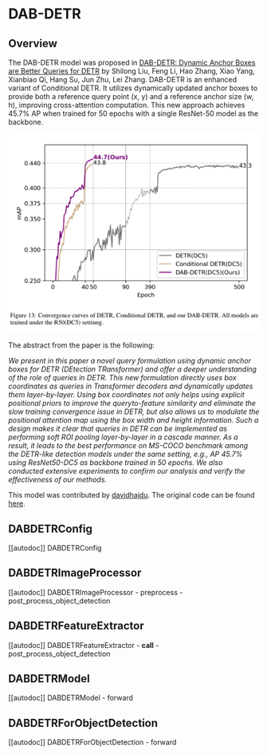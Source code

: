 <!--Copyright 2024 The HuggingFace Team. All rights reserved.

Licensed under the Apache License, Version 2.0 (the "License"); you may not use this file except in compliance with
the License. You may obtain a copy of the License at

http://www.apache.org/licenses/LICENSE-2.0

Unless required by applicable law or agreed to in writing, software distributed under the License is distributed on
an "AS IS" BASIS, WITHOUT WARRANTIES OR CONDITIONS OF ANY KIND, either express or implied. See the License for the
specific language governing permissions and limitations under the License.

⚠️ Note that this file is in Markdown but contain specific syntax for our doc-builder (similar to MDX) that may not be
rendered properly in your Markdown viewer.

-->

# DAB-DETR

## Overview

The DAB-DETR model was proposed in [DAB-DETR: Dynamic Anchor Boxes are Better Queries for DETR](https://arxiv.org/abs/2201.12329) by Shilong Liu, Feng Li, Hao Zhang, Xiao Yang, Xianbiao Qi, Hang Su, Jun Zhu, Lei Zhang.
DAB-DETR is an enhanced variant of Conditional DETR. It utilizes dynamically updated anchor boxes to provide both a reference query point (x, y) and a reference anchor size (w, h), improving cross-attention computation. This new approach achieves 45.7% AP when trained for 50 epochs with a single ResNet-50 model as the backbone.

<img src="https://github.com/conditionedstimulus/hf_media/blob/main/dab_detr_convergence_plot.png"
alt="drawing" width="600"/>

The abstract from the paper is the following:

*We present in this paper a novel query formulation using dynamic anchor boxes
for DETR (DEtection TRansformer) and offer a deeper understanding of the role
of queries in DETR. This new formulation directly uses box coordinates as queries
in Transformer decoders and dynamically updates them layer-by-layer. Using box
coordinates not only helps using explicit positional priors to improve the queryto-feature similarity and eliminate the slow training convergence issue in DETR,
but also allows us to modulate the positional attention map using the box width
and height information. Such a design makes it clear that queries in DETR can be
implemented as performing soft ROI pooling layer-by-layer in a cascade manner.
As a result, it leads to the best performance on MS-COCO benchmark among
the DETR-like detection models under the same setting, e.g., AP 45.7% using
ResNet50-DC5 as backbone trained in 50 epochs. We also conducted extensive
experiments to confirm our analysis and verify the effectiveness of our methods.*

This model was contributed by [davidhajdu](https://huggingface.co/davidhajdu).
The original code can be found [here](https://github.com/IDEA-Research/DAB-DETR).


## DABDETRConfig

[[autodoc]] DABDETRConfig

## DABDETRImageProcessor

[[autodoc]] DABDETRImageProcessor
    - preprocess
    - post_process_object_detection

## DABDETRFeatureExtractor

[[autodoc]] DABDETRFeatureExtractor
    - __call__
    - post_process_object_detection

## DABDETRModel

[[autodoc]] DABDETRModel
    - forward

## DABDETRForObjectDetection

[[autodoc]] DABDETRForObjectDetection
    - forward

